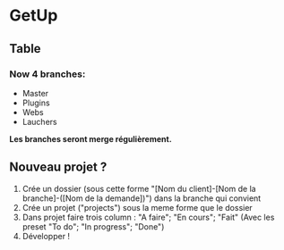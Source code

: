 # GetUp
Table  
-

### Now 4 branches:

- Master
- Plugins
- Webs
- Lauchers

**Les branches seront merge régulièrement.**

Nouveau projet ?
-

1. Crée un dossier (sous cette forme "[Nom du client]-[Nom de la branche]-([Nom de la demande])") dans la branche qui convient
2. Crée un projet ("projects")  sous la meme forme que le dossier
3. Dans projet faire trois column : "A faire"; "En cours"; "Fait" (Avec les preset "To do"; "In progress"; "Done")
4. Développer !
